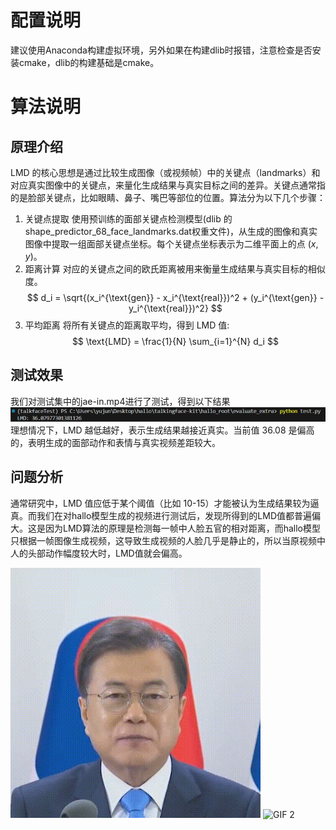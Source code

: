 # 配置说明

建议使用Anaconda构建虚拟环境，另外如果在构建dlib时报错，注意检查是否安装cmake，dlib的构建基础是cmake。

# 算法说明

## 原理介绍
LMD 的核心思想是通过比较生成图像（或视频帧）中的关键点（landmarks）和对应真实图像中的关键点，来量化生成结果与真实目标之间的差异。关键点通常指的是脸部关键点，比如眼睛、鼻子、嘴巴等部位的位置。算法分为以下几个步骤：
1. 关键点提取
使用预训练的面部关键点检测模型(dlib 的 shape_predictor_68_face_landmarks.dat权重文件)，从生成的图像和真实图像中提取一组面部关键点坐标。每个关键点坐标表示为二维平面上的点 $(x, y)$。
2. 距离计算
   对应的关键点之间的欧氏距离被用来衡量生成结果与真实目标的相似度。
   $$
    d_i = \sqrt{(x_i^{\text{gen}} - x_i^{\text{real}})^2 + (y_i^{\text{gen}} - y_i^{\text{real}})^2}
    $$
3. 平均距离
   将所有关键点的距离取平均，得到 LMD 值:
   $$
    \text{LMD} = \frac{1}{N} \sum_{i=1}^{N} d_i
    $$
## 测试效果
我们对测试集中的jae-in.mp4进行了测试，得到以下结果
![alt text](image.png)
理想情况下，LMD 越低越好，表示生成结果越接近真实。当前值 36.08 是偏高的，表明生成的面部动作和表情与真实视频差距较大。
## 问题分析
通常研究中，LMD 值应低于某个阈值（比如 10-15）才能被认为生成结果较为逼真。而我们在对hallo模型生成的视频进行测试后，发现所得到的LMD值都普遍偏大。这是因为LMD算法的原理是检测每一帧中人脸五官的相对距离，而hallo模型只根据一帧图像生成视频，这导致生成视频的人脸几乎是静止的，所以当原视频中人的头部动作幅度较大时，LMD值就会偏高。

<img src="0.gif" alt="GIF 1" width="400" height="400"> <img src="1.gif" alt="GIF 2" width="400" height="400">